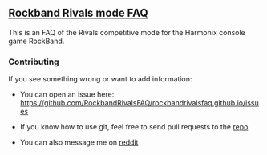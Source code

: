 ## [Rockband Rivals mode FAQ](https://rockbandrivalsfaq.github.io)

This is an FAQ of the Rivals competitive mode for the Harmonix console game RockBand.


### Contributing

If you see something wrong or want to add information:

- You can open an issue here: https://github.com/RockbandRivalsFAQ/rockbandrivalsfaq.github.io/issues

- If you know how to use git, feel free to send pull requests to the [repo](https://github.com/RockbandRivalsFAQ/rockbandrivalsfaq.github.io)

- You can also message me on [reddit](https://www.reddit.com/user/_Aglaia_/)

